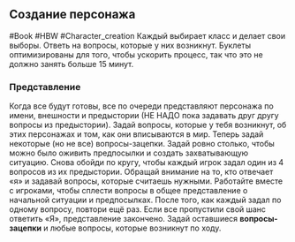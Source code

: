 ## Создание персонажа 

#Book #HBW #Character_creation 
Каждый выбирает класс и делает свои выборы. Ответь на вопросы, которые у них возникнут. Буклеты оптимизированы для того, чтобы ускорить процесс, так что это не должно занять больше 15 минут.

### Представление 
Когда все будут готовы, все по очереди представляют персонажа по имени, внешности и предыстории (НЕ НАДО пока задавать друг другу вопросы из предыстории). Задай вопросы, которые у тебя возникнут, об этих персонажах и том, как они вписываются в мир. 
Теперь задай некоторые (но не все) вопросы-зацепки. Задай ровно столько, чтобы можно было оживить предпосылки и создать захватывающую ситуацию. 
Снова обойди по кругу, чтобы каждый игрок задал один из 4 вопросов из их предыстории. Обращай внимание на то, кто отвечает «я» и задавай вопросы, которые считаешь нужными. Работайте вместе с игроками, чтобы сплести вопросы в общее представление о начальной ситуации и предпосылках. 
После того, как каждый задал по одному вопросу, повтори ещё раз. Если все пропустили свой шанс ответить «Я», представление закончено. 
Задай оставшиеся **вопросы-зацепки** и любые вопросы, которые возникнут по ходу.